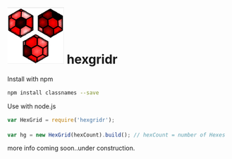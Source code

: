 ![GitHub Logo](icon.png) hexgridr
===========

Install with npm

```sh
npm install classnames --save
```

Use with node.js

```js
var HexGrid = require('hexgridr');

var hg = new HexGrid(hexCount).build(); // hexCount = number of Hexes

```


more info coming soon..under construction.
